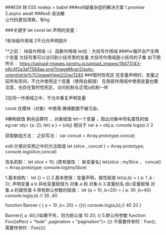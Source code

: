 ###ES6  转 ES5
nodejs  + babel
###es6疑难杂症的解决方案
1.promise    2.async   await
###es6 语法糖   
让代码更加清爽，有bg


###关键字  let    const
let  声明的变量：

1有块级作用域
2不允许声明提升


**之前：  块级作用域  =》 函数作用域
let后：大括号作用域
###for循环会产生两个变量
大括号里可以访问到小括号里的变量
大括号作用域是小括号的子集 如下图所示：
https://upload-images.jianshu.io/upload_images/18473143-e6c4f2a3af7584aa.png?imageMogr2/auto-orient/strip%7CimageView2/2/w/1240
###暂时性死区
在变量声明时，变量之前所有空间，不允许使用这个变量（使用会报错）
在局部作用域中使用变量也要注意，也存在暂时性死区，访问机制与正常js机制一样

2在同一作用域之中，不允许重复声明变量


const   在模块（对象）中使用   确保数据不被污染，

#解构赋值
剩余运算符   ...
对象赋值   let一个变量 ，取出对象中同名属性的值
eg:var obj= {a :2};
let{ a }  = {obj}
相当于  var a = obj.a;
console.log(a)   // 2


获取数组方法：
之前写法：
var concat = Array.prototype.concat;

es6:方便对实例之中的方法取值
let {slice , concat } = Array.prototype;
console.log(slice,concat)

改名机制：
let slice = 10;
{原有属性 ： 新变量名}
let{slice : mySlice ， concat} = Array.prototype;
console.log(mySlice)


1.基本结构： let {}  =  {}
2.基本使用：变量声明，属性赋值
let{a,b} = { a: 1 ,b : 2};
    声明变量 a b    并给变量赋值为 对象.a  和 对象.b
3.变量别名  给c变量赋值 对象.a 的属性值
4.带有默认参数的赋值：
let {a = 10 ,b=20} = { a: 30 ,b=40}
console.log(a,b) // 30 ,40

function Banner ( { a = 10 ,b= 20} = {}){
    console.log(a,b);// 40 20
}

Banner({
    a :40;//如果不传，则为默认值  10 20;
})
5.默认传参数
function Foo({effect = "fade" ,pagination = "pagination"}= {})
不需要传参时：Foo();
需要传参时：Foo({})